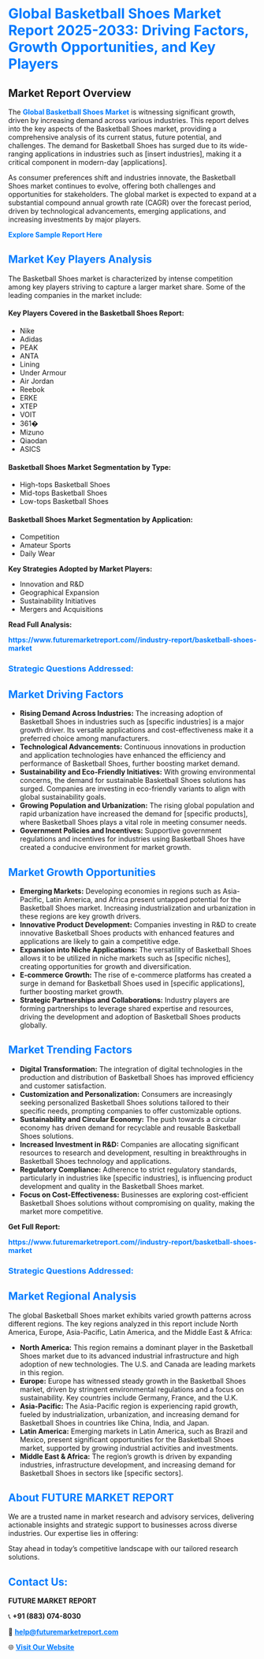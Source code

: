 <h1 style="color: #007BFF;">Global Basketball Shoes Market Report 2025-2033: Driving Factors, Growth Opportunities, and Key Players</h1>

<section id="overview">
<h2>Market Report Overview</h2>
<p>The <a href="https://www.futuremarketreport.com//industry-report/basketball-shoes-market" style="color: #007BFF; text-decoration: none;"><strong>Global Basketball Shoes Market</strong></a> is witnessing significant growth, driven by increasing demand across various industries. This report delves into the key aspects of the Basketball Shoes market, providing a comprehensive analysis of its current status, future potential, and challenges. The demand for Basketball Shoes has surged due to its wide-ranging applications in industries such as [insert industries], making it a critical component in modern-day [applications].</p>
<p>As consumer preferences shift and industries innovate, the Basketball Shoes market continues to evolve, offering both challenges and opportunities for stakeholders. The global market is expected to expand at a substantial compound annual growth rate (CAGR) over the forecast period, driven by technological advancements, emerging applications, and increasing investments by major players.</p>
</section>

<section id="overview">
<p><a href="https://www.futuremarketreport.com//request-sample/reportId=57150" style="color: #007BFF; text-decoration: none;"><strong>Explore Sample Report Here</strong></a></p>
</section>

<section id="key-players">
<h2 style="color: #007BFF;">Market Key Players Analysis</h2>
<p>The Basketball Shoes market is characterized by intense competition among key players striving to capture a larger market share. Some of the leading companies in the market include:</p>
<h4>Key Players Covered in the Basketball Shoes Report:</h4>
<ul><li>Nike</li><li>Adidas</li><li>PEAK</li><li>ANTA</li><li>Lining</li><li>Under Armour</li><li>Air Jordan</li><li>Reebok</li><li>ERKE</li><li>XTEP</li><li>VOIT</li><li>361�</li><li>Mizuno</li><li>Qiaodan</li><li>ASICS</li></ul>
<h4>Basketball Shoes Market Segmentation by Type:</h4>
<ul><li>High-tops Basketball Shoes</li><li>Mid-tops Basketball Shoes</li><li>Low-tops Basketball Shoes</li></ul>

<h4>Basketball Shoes Market Segmentation by Application:</h4>
<ul><li>Competition</li><li>Amateur Sports</li><li>Daily Wear</li></ul>
<p><strong>Key Strategies Adopted by Market Players:</strong></p>
<ul>
<li>Innovation and R&D</li>
<li>Geographical Expansion</li>
<li>Sustainability Initiatives</li>
<li>Mergers and Acquisitions</li>
</ul>
</section>

<section>
<p><strong>Read Full Analysis: </strong></p><a href="https://www.futuremarketreport.com//industry-report/basketball-shoes-market" style="color: #007BFF; text-decoration: none;"><strong>https://www.futuremarketreport.com//industry-report/basketball-shoes-market</strong></a>
<h3 style="color: #007BFF;">Strategic Questions Addressed:</h3>
</section>

<section id="driving-factors">
<h2 style="color: #007BFF;">Market Driving Factors</h2>
<ul>
<li><strong>Rising Demand Across Industries:</strong> The increasing adoption of Basketball Shoes in industries such as [specific industries] is a major growth driver. Its versatile applications and cost-effectiveness make it a preferred choice among manufacturers.</li>
<li><strong>Technological Advancements:</strong> Continuous innovations in production and application technologies have enhanced the efficiency and performance of Basketball Shoes, further boosting market demand.</li>
<li><strong>Sustainability and Eco-Friendly Initiatives:</strong> With growing environmental concerns, the demand for sustainable Basketball Shoes solutions has surged. Companies are investing in eco-friendly variants to align with global sustainability goals.</li>
<li><strong>Growing Population and Urbanization:</strong> The rising global population and rapid urbanization have increased the demand for [specific products], where Basketball Shoes plays a vital role in meeting consumer needs.</li>
<li><strong>Government Policies and Incentives:</strong> Supportive government regulations and incentives for industries using Basketball Shoes have created a conducive environment for market growth.</li>
</ul>
</section>

<section id="growth-opportunities">
<h2 style="color: #007BFF;">Market Growth Opportunities</h2>
<ul>
<li><strong>Emerging Markets:</strong> Developing economies in regions such as Asia-Pacific, Latin America, and Africa present untapped potential for the Basketball Shoes market. Increasing industrialization and urbanization in these regions are key growth drivers.</li>
<li><strong>Innovative Product Development:</strong> Companies investing in R&D to create innovative Basketball Shoes products with enhanced features and applications are likely to gain a competitive edge.</li>
<li><strong>Expansion into Niche Applications:</strong> The versatility of Basketball Shoes allows it to be utilized in niche markets such as [specific niches], creating opportunities for growth and diversification.</li>
<li><strong>E-commerce Growth:</strong> The rise of e-commerce platforms has created a surge in demand for Basketball Shoes used in [specific applications], further boosting market growth.</li>
<li><strong>Strategic Partnerships and Collaborations:</strong> Industry players are forming partnerships to leverage shared expertise and resources, driving the development and adoption of Basketball Shoes products globally.</li>
</ul>
</section>

<section id="trending-factors">
<h2 style="color: #007BFF;">Market Trending Factors</h2>
<ul>
<li><strong>Digital Transformation:</strong> The integration of digital technologies in the production and distribution of Basketball Shoes has improved efficiency and customer satisfaction.</li>
<li><strong>Customization and Personalization:</strong> Consumers are increasingly seeking personalized Basketball Shoes solutions tailored to their specific needs, prompting companies to offer customizable options.</li>
<li><strong>Sustainability and Circular Economy:</strong> The push towards a circular economy has driven demand for recyclable and reusable Basketball Shoes solutions.</li>
<li><strong>Increased Investment in R&D:</strong> Companies are allocating significant resources to research and development, resulting in breakthroughs in Basketball Shoes technology and applications.</li>
<li><strong>Regulatory Compliance:</strong> Adherence to strict regulatory standards, particularly in industries like [specific industries], is influencing product development and quality in the Basketball Shoes market.</li>
<li><strong>Focus on Cost-Effectiveness:</strong> Businesses are exploring cost-efficient Basketball Shoes solutions without compromising on quality, making the market more competitive.</li>
</ul>
</section>

<section>
<p><strong>Get Full Report: </strong></p><a href="https://www.futuremarketreport.com//industry-report/basketball-shoes-market" style="color: #007BFF; text-decoration: none;"><strong>https://www.futuremarketreport.com//industry-report/basketball-shoes-market</strong></a>
<h3 style="color: #007BFF;">Strategic Questions Addressed:</h3>
</section>


<section id="regional-analysis">
<h2 style="color: #007BFF;">Market Regional Analysis</h2>
<p>The global Basketball Shoes market exhibits varied growth patterns across different regions. The key regions analyzed in this report include North America, Europe, Asia-Pacific, Latin America, and the Middle East & Africa:</p>
<ul>
<li><strong>North America:</strong> This region remains a dominant player in the Basketball Shoes market due to its advanced industrial infrastructure and high adoption of new technologies. The U.S. and Canada are leading markets in this region.</li>
<li><strong>Europe:</strong> Europe has witnessed steady growth in the Basketball Shoes market, driven by stringent environmental regulations and a focus on sustainability. Key countries include Germany, France, and the U.K.</li>
<li><strong>Asia-Pacific:</strong> The Asia-Pacific region is experiencing rapid growth, fueled by industrialization, urbanization, and increasing demand for Basketball Shoes in countries like China, India, and Japan.</li>
<li><strong>Latin America:</strong> Emerging markets in Latin America, such as Brazil and Mexico, present significant opportunities for the Basketball Shoes market, supported by growing industrial activities and investments.</li>
<li><strong>Middle East & Africa:</strong> The region’s growth is driven by expanding industries, infrastructure development, and increasing demand for Basketball Shoes in sectors like [specific sectors].</li>
</ul>
</section>

<footer>
<h2 style="color: #007BFF;">About FUTURE MARKET REPORT</h2>
<p>We are a trusted name in market research and advisory services, delivering actionable insights and strategic support to businesses across diverse industries. Our expertise lies in offering:</p>

<p>Stay ahead in today’s competitive landscape with our tailored research solutions.</p>

<h2 style="color: #007BFF;">Contact Us:</h2>
<p><strong>FUTURE MARKET REPORT</strong></p>
<p>📞 <strong>+91 (883) 074-8030</strong></p>
<p>📧 <strong><a href="mailto:help@futuremarketreport.com" style="color: #007BFF;">help@futuremarketreport.com</a></strong></p>
<p>🌐 <strong><a href="https://www.futuremarketreport.com/" style="color: #007BFF;">Visit Our Website</a></strong></p>
</footer>